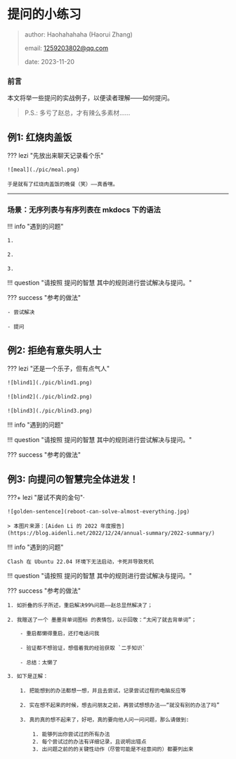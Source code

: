 # 提问的小练习

> author: Haohahahaha (Haorui Zhang)
>
> email: 1259203802@qq.com
>
> date: 2023-11-20

### 前言

本文将举一些提问的实战例子，以便读者理解——如何提问。

> P.S.: 多亏了赵总，才有辣么多素材……

## 例1: 红烧肉盖饭

??? lezi "先放出来聊天记录看个乐"

    ![meal](./pic/meal.png)

    于是就有了红烧肉盖饭的晚餐（笑）——真香嘿。

---

### 场景：无序列表与有序列表在 mkdocs 下的语法

!!! info "遇到的问题"
    
    1. 

	2. 

	3. 

!!! question "请按照 提问的智慧 其中的规则进行尝试解决与提问。"

??? success "参考的做法"
    
	- 尝试解决

	- 提问


## 例2: 拒绝有意失明人士

??? lezi "还是一个乐子，但有点气人"
    
    ![blind1](./pic/blind1.png)

    ![blind2](./pic/blind2.png)

    ![blind3](./pic/blind3.png)

!!! info "遇到的问题"

!!! question "请按照 提问的智慧 其中的规则进行尝试解决与提问。"

??? success "参考的做法"

## 例3: 向提问の智慧完全体进发！

???+ lezi "屡试不爽的金句"·

    ![golden-sentence](reboot-can-solve-almost-everything.jpg)

	> 本图片来源：[Aiden Li 的 2022 年度报告](https://blog.aidenli.net/2022/12/24/annual-summary/2022-summary/)

!!! info "遇到的问题"

    Clash 在 Ubuntu 22.04 环境下无法启动，卡死并导致死机

!!! question "请按照 提问的智慧 其中的规则进行尝试解决与提问。"

??? success "参考的做法"

    1. 如折叠的乐子所述，重启解决99%问题——赵总显然解决了；

	2. 我赠送了一个 墨墨背单词图标 的表情包，以示回敬：“太闲了就去背单词”；
<!--- --->
	    - 重启都懒得重启，还打电话问我

		- 验证都不想验证，想借着我的经验获取 `二手知识`

		- 总结：太懒了
<!--- --->
    3. 如下是正解：

	    1. 把能想到的办法都想一想，并且去尝试，记录尝试过程的电脑反应等

		2. 实在想不起来的时候，想去问朋友之前，再尝试想想办法——“就没有别的办法了吗” 

		3. 真的真的想不起来了，好吧，真的要向他人问一问问题，那么请做到:

		    1. 能够列出你尝试过的所有办法
			2. 每个尝试过的办法有详细记录，且说明出错点
			3. 出问题之前的的关键性动作（尽管可能是不经意间的）都要列出来


